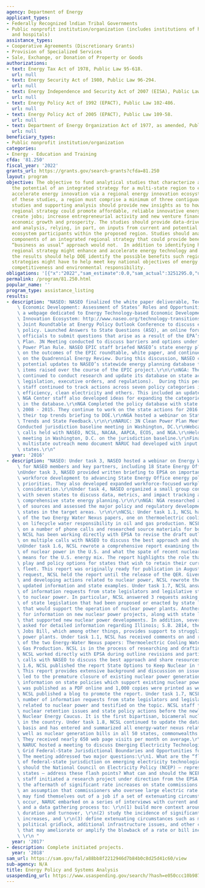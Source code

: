 ```yaml
---
agency: Department of Energy
applicant_types:
- Federally Recognized lndian Tribal Governments
- Public nonprofit institution/organization (includes institutions of higher education
  and hospitals)
assistance_types:
- Cooperative Agreements (Discretionary Grants)
- Provision of Specialized Services
- Sale, Exchange, or Donation of Property or Goods
authorizations:
- text: Energy Tax Act of 1978, Public Law 95-618.
  url: null
- text: Energy Security Act of 1980, Public Law 96-294.
  url: null
- text: Energy Independence and Security Act of 2007 (EISA), Public Law 110-140.
  url: null
- text: Energy Policy Act of 1992 (EPACT), Public Law 102-486.
  url: null
- text: Energy Policy Act of 2005 (EPACT), Public Law 109-58.
  url: null
- text: Department of Energy Organization Act of 1977, as amended, Public Law 95-91.
  url: null
beneficiary_types:
- Public nonprofit institution/organization
categories:
- Energy - Education and Training
cfda: '81.250'
fiscal_year: '2022'
grants_url: https://grants.gov/search-grants?cfda=81.250
layout: program
objective: The objective to fund analytical studies that characterize and examine
  the potential of an integrated strategy for a multi-state region to enhance and
  accelerate energy innovation via a regional energy innovation ecosystem.  For purposes
  of these studies, a region must comprise a minimum of three contiguous states.   The
  studies and supporting analysis should provide new insights as to how an integrated
  regional strategy could promote affordable, reliable innovative energy technology;
  create jobs; increase entrepreneurial activity and new venture financing; and promote
  economic growth and prosperity. The studies should provide data-driven insights
  and analysis, relying, in part, on inputs from current and potential energy innovation
  ecosystem participants within the proposed region. Studies should analytically support
  components of an integrated regional strategy that could provide benefits that a
  “business as usual” approach would not.  In addition to identifying how an integrated
  regional strategy might enhance and accelerate energy technology and deployment,
  the results should help DOE identify the possible benefits such regional innovation
  strategies might have to help meet key national objectives of energy security, economic
  competitiveness and environmental responsibility.
obligations: '[{"x":"2022","sam_estimate":0.0,"sam_actual":3251295.0,"usa_spending_actual":100000.0},{"x":"2023","sam_estimate":300000.0,"sam_actual":0.0,"usa_spending_actual":318840.64},{"x":"2024","sam_estimate":0.0,"sam_actual":0.0,"usa_spending_actual":670000.0}]'
permalink: /program/81.250.html
popular_name: ''
program_type: assistance_listing
results:
- description: "NASEO: NASEO finalized the white paper deliverable, Technology Based\
    \ Economic Development: Assessment of States’ Roles and Opportunities.NASEO launched\
    \ a webpage dedicated to Energy Technology-based Economic Development and the\
    \ Innovation Ecosystem: http://www.naseo.org/technology-transitions. Held NASEO-EPSA\
    \ Joint Roundtable at Energy Policy Outlook Conference to discuss electricity\
    \ policy. Launched Answers to State Questions (ASQ), an online forum for state\
    \ officials to submit questions that arise as a result of the EPA’s Clean Power\
    \ Plan. 3N Meeting conducted to discuss barriers and options under the EPA’s Clean\
    \ Power Plan Rule. NASEO EPIC staff briefed NASEO’s state energy planning lead\
    \ on the outcomes of the EPIC roundtable, white paper, and continued engagement\
    \ on the Quadrennial Energy Review. During this discussion, NASEO colleagues discussed\
    \ potential updates to NASEO’s statewide energy planning database to reflect policy\
    \ items raised over the course of the EPIC project.\r\n\r\nNGA: The NGA Center\
    \ continued to conduct research and update its database on state actions (i.e.,\
    \ legislation, executive orders, and regulations).  During this period, NGA Center\
    \ staff continued to track actions across seven policy categories including energy\
    \ efficiency, clean electricity and others. This included an update for 2015.\
    \ NGA Center staff also developed ideas for expanding the categories included\
    \ in the database.\r\nNGA Completed the policy database with state actions from\
    \ 2008 - 2015. They continue to work on the state actions for 2016. NGA has submitted\
    \ their top trends briefing to DOE.\r\nNGA hosted a webinar on State Energy Policy\
    \ Trends and State Feedback.\r\n\r\nNARUC: 3N Clean Power Plan Meeting Held\r\n\
    Conducted jurisdiction baseline meeting in Washington, DC.\r\nWebcasts and conference\
    \ calls held with NASEO, NCSL, NACAA, AAPCA, ECOS, and NGA.\r\nHeld a follow-up\
    \ meeting in Washington, D.C. on the jurisdiction baseline.\r\nFinalized and performed\
    \ multistate outreach memo document NARUC had developed with input from seven\
    \ states.\r\n"
  year: '2016'
- description: "NASEO: Under task 3, NASEO hosted a webinar on Energy Workforce Development\
    \ for NASEO members and key partners, including 18 State Energy Office registrants.\r\
    \nUnder task 3, NASEO provided written briefing to EPSA on importance of energy\
    \ workforce development to advancing State Energy Office energy policy goals and\
    \ priorities. They also developed expanded workforce-­focused workplan for EPSA\
    \ consideration.\r\nUnder task 4, NASEO organized a small group conference call\
    \ with seven states to discuss data, metrics, and impact tracking associated with\
    \ comprehensive state energy planning.\r\n\r\nNGA: NGA researched a wide array\
    \ of sources and assessed the major policy and regulatory developments in all\
    \ states in the target areas. \r\n\r\nNCSL: Under task 1.1, NCSL has drafted outlines\
    \ of the two Energy Water Nexus papers, one on thermoelectric cooling and one\
    \ on lifecycle water responsibility in oil and gas production. NCSL has participated\
    \ on a number of phone calls and researched source materials for both papers.\
    \ NCSL has been working directly with EPSA to revise the draft outline and participated\
    \ on multiple calls with NASEO to discuss the best approach and share resources.\r\
    \nUnder task 1.6, NCSL rewrote a comprehensive report examining the current state\
    \ of nuclear power in the U.S. and what the spate of recent nuclear plant closures\
    \ means for the U.S. energy mix. The report highlights the role that state legislatures\
    \ play and policy options for states that wish to retain their current nuclear\
    \ fleet. This report was originally ready for publication in August 2016. At EPSA’s\
    \ request, NCSL held the report until the release of the QER. Given the topic\
    \ and developing actions related to nuclear power, NCSL rewrote the report with\
    \ updated information and state examples. Under task 1.7, NCSL answered a number\
    \ of information requests from state legislators and legislative staff related\
    \ to nuclear power. In particular, NCSL answered 3 requests asking for a summary\
    \ of state legislation that had been proposed or enacted by state legislatures\
    \ that would support the operation of nuclear power plants. Another request asked\
    \ for information on new nuclear power projects, along with state legislation\
    \ that supported new nuclear power developments. In addition, several requests\
    \ asked for detailed information regarding Illinois; S.B. 2814, the Future Energy\
    \ Jobs Bill, which among other things, provides support to struggling nuclear\
    \ power plants. Under task 1.1, NCSL has received comments on and revised outlines\
    \ of the two Energy-Water Nexus papers: Thermoelectric Cooling Water in Oil and\
    \ Gas Production. NCSL is in the process of researching and drafting the papers.\
    \ NCSL worked directly with EPSA during outline revisions and participated on\
    \ calls with NASEO to discuss the best approach and share resources. Under task\
    \ 1.6, NCSL published the report State Options to Keep Nuclear in the Energy Mix.\
    \ This report provides extensive background and discussion on issues that have\
    \ led to the premature closure of existing nuclear power generation and provides\
    \ information on state policies which support existing nuclear power. The report\
    \ was published as a PDF online and 1,000 copies were printed as well. In addition,\
    \ NCSL published a blog to promote the report. Under task 1.7, NCSL answered a\
    \ number of information requests from state legislators and legislative staff\
    \ related to nuclear power and testified on the topic. NCSL staff testified on\
    \ nuclear retention issues and state policy actions before the newly created Pennsylvania\
    \ Nuclear Energy Caucus. It is the first bipartisan, bicameral nuclear caucus\
    \ in the country. Under task 1.8, NCSL continued to update the database on a biweekly\
    \ basis and has entered and summarized all energy-water nexus related bills as\
    \ well as nuclear generation bills in all 50 states, commonwealths and territories.\
    \ They received nearly 650 web page visits per month on average.\r\n\r\nNARUC:\
    \ NARUC hosted a meeting to discuss Emerging Electricity Technologies and a Smart\
    \ Grid Federal-State Jurisdictional Boundaries and Opportunities for State Action.\
    \ The meeting addressed two major questions:\r\n1. What are the “flash points”\
    \ of federal-state jurisdiction on emerging electricity technologies?\r\n2. How\
    \ should the National Council on Electricity Policy (NCEP) – representing the\
    \ states – address these flash points? What can and should the NCEP do? \r\nNARUC\
    \ staff initiated a research project under direction from the EPSA office regarding\
    \ the aftermath of significant rate increases on state commissions. Starting from\
    \ an assumption that commissioners who oversee large electric rate or bill increases\
    \ may find themselves out of a job if a set of extenuating circumstances simultaneously\
    \ occur, NARUC embarked on a series of interviews with current and former commissioners\
    \ and a data gathering process to: \r\n(1) build more context around commissioner\
    \ duration and turnover, \r\n(2) study the incidence of significant rate or bill\
    \ increases, and \r\n(3) define extenuating circumstances such as media scrutiny,\
    \ political gridlock, additional infrastructure issues, and other characteristics\
    \ that may ameliorate or amplify the blowback of a rate or bill increase on commissioners.\
    \ \r\n "
  year: '2017'
- description: Complete initiated projects.
  year: '2018'
sam_url: https://sam.gov/fal/a88bb8f2212946d7b84b0c8d25d41c60/view
sub-agency: N/A
title: Energy Policy and Systems Analysis
usaspending_url: https://www.usaspending.gov/search/?hash=e050ccc10b987a3bdea13461958fe00c
---
```

